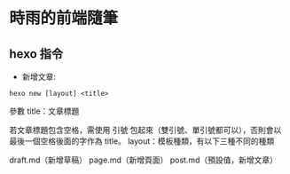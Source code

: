 # 時雨的前端隨筆

## hexo 指令
- 新增文章:
```
hexo new [layout] <title>
```
參數
title：文章標題

若文章標題包含空格，需使用 引號 包起來（雙引號、單引號都可以），否則會以最後一個空格後面的字作為 title。
layout：模板種類，有以下三種不同的種類

draft.md（新增草稿）
page.md（新增頁面）
post.md（預設值，新增文章）
